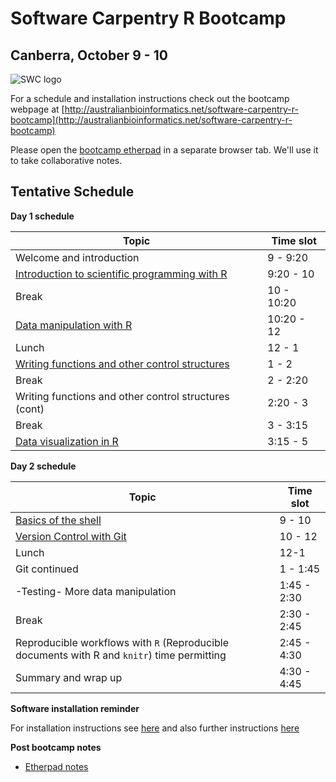 
# Software Carpentry R Bootcamp
## Canberra, October 9 - 10

![SWC logo](http://software-carpentry.org/img/software-carpentry-banner.png)


For a schedule and installation instructions check out the bootcamp webpage at [http://australianbioinformatics.net/software-carpentry-r-bootcamp](http://australianbioinformatics.net/software-carpentry-r-bootcamp)

Please open the [bootcamp etherpad](https://etherpad.mozilla.org/swccanberra) in a separate browser tab. We'll use it to take collaborative notes. 

## Tentative Schedule
**Day 1 schedule**

| Topic |   Time slot |
| ----- | ----------- |
| Welcome and introduction   |  9 - 9:20 |
| [Introduction to scientific programming with R](https://github.com/swcarpentry/2013-10-09-canberra/tree/master/01-R-basics#introduction-to-the-r-language-and-r-ecosystem)  |  9:20 - 10 |
| Break   | 10 - 10:20 |
| [Data manipulation with R](https://github.com/swcarpentry/2013-10-09-canberra/tree/master/03-data-manipulation#section-03---data-manipulation-in-r)    | 10:20 - 12 |
| Lunch  |  12 - 1 |
| [Writing functions and other control structures](https://github.com/swcarpentry/2013-10-09-canberra/tree/master/02-functions#functions-and-control-structures)  | 1 - 2 |
| Break  |  2 - 2:20 |
| Writing functions and other control structures (cont)  |  2:20 - 3 |
| Break   | 3 - 3:15 |
| [Data visualization in R](https://github.com/swcarpentry/2013-10-09-canberra/tree/master/04-data-visualization#data-visualization-with-ggplot2) | 3:15 - 5 |

**Day 2 schedule**


| Topic |   Time slot |
| ----- | ----------- |
| [Basics of the shell](https://github.com/swcarpentry/2013-10-09-canberra/tree/master/05-shell#basic-shell-commands) | 9 - 10  |
| [Version Control with Git](https://github.com/swcarpentry/2013-10-09-canberra/tree/master/06-version-control#introduction-to-git)  |  10 - 12 |
| Lunch |  12-1 |
| Git continued |  1 - 1:45 |
| -Testing- More data manipulation |1:45 - 2:30 |
| Break |  2:30 - 2:45 |
| Reproducible workflows with `R` (Reproducible documents with R and `knitr`) time permitting | 2:45 - 4:30 |
| Summary and wrap up | 4:30 - 4:45 |

**Software installation reminder**

For installation instructions see [here](http://swcarpentry.github.io/2013-10-09-canberra/lessons/setup.html) and also further instructions [here](additional_software.md)


**Post bootcamp notes**

* [Etherpad notes](bootcamp_etherpad.txt)


